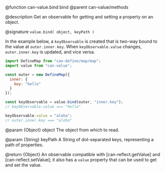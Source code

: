@function can-value.bind bind
@parent can-value/methods

@description Get an observable for getting and setting a property on an object.

@signature `value.bind( object, keyPath )`

In the example below, a `keyObservable` is created that is two-way bound to the
value at `outer.inner.key`. When `keyObservable.value` changes,
`outer.inner.key` is updated, and vice versa.

```js
import DefineMap from "can-define/map/map";
import value from "can-value";

const outer = new DefineMap({
  inner: {
    key: "hello"
  }
});

const keyObservable = value.bind(outer, "inner.key");
// keyObservable.value === "hello"

keyObservable.value = "aloha";
// outer.inner.key === "aloha"
```

  @param {Object} object The object from which to read.

  @param {String} keyPath A String of dot-separated keys, representing a path of properties.

  @return {Object} An observable compatible with [can-reflect.getValue]
  and [can-reflect.setValue]; it also has a `value` property that can
  be used to get and set the value.
